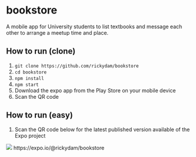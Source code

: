 # bookstore
A mobile app for University students to list textbooks and message each other to arrange a meetup time and place.

## How to run (clone)
1. `git clone https://github.com/rickydam/bookstore`
2. `cd bookstore`
3. `npm install`
4. `npm start`
5. Download the expo app from the Play Store on your mobile device
6. Scan the QR code

## How to run (easy)
1. Scan the QR code below for the latest published version available of the Expo project <br>
<img src="https://github.com/rickydam/bookstore/blob/master/qrcode.png">
https://expo.io/@rickydam/bookstore

